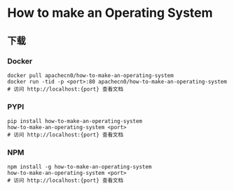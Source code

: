 # How to make an Operating System

## 下载

### Docker

```
docker pull apachecn0/how-to-make-an-operating-system
docker run -tid -p <port>:80 apachecn0/how-to-make-an-operating-system
# 访问 http://localhost:{port} 查看文档
```

### PYPI

```
pip install how-to-make-an-operating-system
how-to-make-an-operating-system <port>
# 访问 http://localhost:{port} 查看文档
```

### NPM

```
npm install -g how-to-make-an-operating-system
how-to-make-an-operating-system <port>
# 访问 http://localhost:{port} 查看文档
```